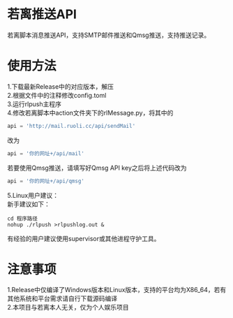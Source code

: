 # 若离推送API
若离脚本消息推送API，支持SMTP邮件推送和Qmsg推送，支持推送记录。
# 使用方法
1.下载最新Release中的对应版本，解压  
2.根据文件中的注释修改config.toml  
3.运行rlpush主程序  
4.修改若离脚本中action文件夹下的rlMessage.py，将其中的
```python
api = 'http://mail.ruoli.cc/api/sendMail'
```
改为
```python
api = '你的网址+/api/mail'
```
若要使用Qmsg推送，请填写好Qmsg API key之后将上述代码改为
```python
api = '你的网址+/api/qmsg'
```  
5.Linux用户建议：  
  新手建议如下：
  ```shell
  cd 程序路径
  nohup ./rlpush >rlpushlog.out & 
  ```
  有经验的用户建议使用supervisor或其他进程守护工具。
# 注意事项
1.Release中仅编译了Windows版本和Linux版本，支持的平台均为X86_64，若有其他系统和平台需求请自行下载源码编译  
2.本项目与若离本人无关，仅为个人娱乐项目
